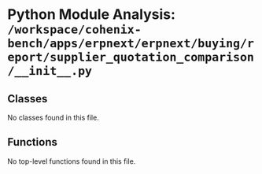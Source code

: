 # Python Module Analysis: `/workspace/cohenix-bench/apps/erpnext/erpnext/buying/report/supplier_quotation_comparison/__init__.py`

## Classes

No classes found in this file.


## Functions

No top-level functions found in this file.

